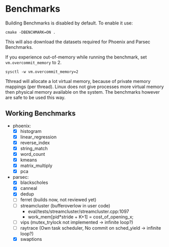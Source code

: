 # Benchmarks

Building Benchmarks is disabled by default.
To enable it use:

```
cmake -DBENCHMARK=ON .
```

This will also download the datasets required for Phoenix and Parsec Benchmarks.

If you experience out-of-memory while running the benchmark, set `vm.overcommit_memory` to 2.

```
sysctl -w vm.overcommit_memory=2
```

Tthread will allocate a lot virtual memory, because of private memory mappings (per thread).
Linux does not give processes more virtual memory then physical memory available on the system.
The benchmarks however are safe to be used this way.

## Working Benchmarks

- phoenix:
  - [x] histogram
  - [x] linear_regression
  - [x] reverse_index
  - [x] string_match
  - [x] word_count
  - [x] kmeans
  - [x] matrix_multiply
  - [x] pca
- parsec:
  - [x] blackscholes
  - [x] canneal
  - [x] dedup
  - [ ] ferret (builds now, not reviewed yet)
  - [ ] streamcluster (bufferoverlow in user code)
      - eval/tests/streamcluster/streamcluster.cpp:1097
      - work_mem[pid*stride + K+1] = cost_of_opening_x;
  - [ ] vips (mutex_trylock not implemented -> infinite loop?)
  - [ ] raytrace (Own task scheduler, No commit on sched_yield -> infinite loop?)
  - [x] swaptions
